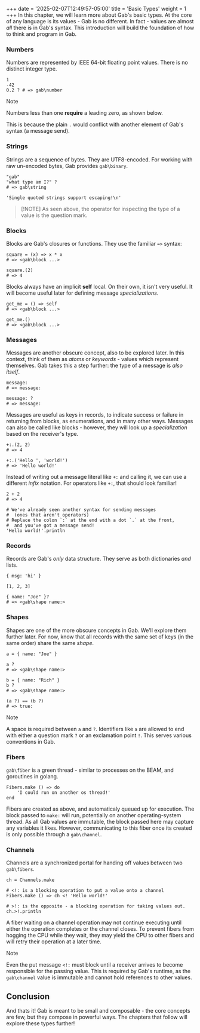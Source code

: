 +++
date = '2025-02-07T12:49:57-05:00'
title = 'Basic Types'
weight = 1
+++
In this chapter, we will learn more about Gab's basic types. At the core of any language is its values - Gab is no different. In fact - values are almost *all* there is in Gab's syntax.
This introduction will build the foundation of how to think and program in Gab.
### Numbers
Numbers are represented by IEEE 64-bit floating point values. There is no distinct integer type.
```gab
1
-42
0.2 ? # => gab\number
```
> [!NOTE]
> Numbers less than one **require** a leading zero, as shown below.
>
> This is because the plain `.` would conflict with another element of Gab's syntax (a message send).
### Strings
Strings are a sequence of bytes. They are UTF8-encoded. For working with raw un-encoded bytes, Gab provides `gab\binary`.
```gab
"gab"
"what type am I?" ?
# => gab\string

'Single quoted strings support escaping!\n'
```
> [!NOTE] As seen above, the operator for inspecting the type of a value is the question mark.
### Blocks
Blocks are Gab's closures or functions. They use the familiar `=>` syntax:
```gab
square = (x) => x * x
# => <gab\block ...>

square.(2)
# => 4
```
Blocks always have an implicit **self** local. On their own, it isn't very useful. It will become useful later for defining message *specializations*.
```gab
get_me = () => self
# => <gab\block ...>

get_me.()
# => <gab\block ...>
```
### Messages
Messages are another obscure concept, also to be explored later. In this context, think of them as *atoms* or *keywords* - values which represent themselves. Gab takes this a step further:
the type of a message is *also itself*.
```gab
message:      
# => message:

message: ?  
# => message:
```
Messages are  useful as keys in records, to indicate success or failure in returning from blocks, as enumerations, and in many other ways.
Messages can also be called like blocks - however, they will look up a *specialization* based on the receiver's type.
```gab
+:.(2, 2)
# => 4

+:.('Hello ', 'world!')
# => 'Hello world!'
```
Instead of writing out a message literal like `+:` and calling it, we can use a different *infix* notation. For operators like `+:`, that should look familiar!
```gab
2 + 2
# => 4

# We've already seen another syntax for sending messages
#  (ones that aren't operators)
# Replace the colon `:` at the end with a dot `.` at the front,
#  and you've got a message send!
'Hello world!'.println
```
### Records
Records are Gab's *only* data structure. They serve as both dictionaries *and* lists.
```gab
{ msg: 'hi' }

[1, 2, 3]

{ name: "Joe" }?
# => <gab\shape name:>
```
### Shapes
Shapes are one of the more obscure concepts in Gab. We'll explore them further later. For now, know that all records with the same set of keys (in the same order) share the same *shape*.
```gab
a = { name: "Joe" }

a ?
# => <gab\shape name:>

b = { name: "Rich" }
b ?
# => <gab\shape name:>

(a ?) == (b ?)
# => true:
```
> [!NOTE]
> A space is required between `a` and `?`. Identifiers like `a` are allowed to end with either a question mark `?` or an exclamation point `!`. This serves various conventions
> in Gab.
### Fibers
`gab\fiber` is a green thread - similar to processes on the BEAM, and goroutines in golang.
```gab
Fibers.make () => do
    'I could run on another os thread!'
end
```
Fibers are created as above, and automaticaly queued up for execution. The block passed to `make:` will run, potentially on another operating-system thread.
As all Gab values are immutable, the block passed here may capture any variables it likes. However, communicating to this fiber once its created is only possible
through a `gab\channel`.
### Channels
Channels are a synchronized portal for handing off values between two `gab\fibers`.
```gab
ch = Channels.make

# <!: is a blocking operation to put a value onto a channel
Fibers.make () => ch <! 'Hello world!'

# >!: is the opposite - a blocking operation for taking values out.
ch.>!.println
```
A fiber waiting on a channel operation may not continue executing until either the operation completes or the channel closes.
To prevent fibers from hogging the CPU while they wait, they may yield the CPU to other fibers and will retry their operation at a later time.
> [!NOTE]
> Even the put message `<!:` must block until a receiver arrives to become responsible for the passing value.
> This is required by Gab's runtime, as the `gab\channel` value is immutable and cannot hold references to other values.
## Conclusion
And thats it! Gab is meant to be small and composable - the core concepts are few, but they compose in powerful ways. The chapters that follow will explore these types further!
